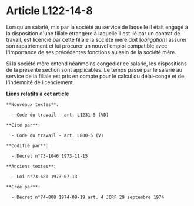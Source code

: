 # Article L122-14-8

Lorsqu'un salarié, mis par la société au service de laquelle il était engagé à la disposition d'une filiale étrangère à
laquelle il est lié par un contrat de travail, est licencié par cette filiale la société mère doit [*obligation*] assurer son
rapatriement et lui procurer un nouvel emploi compatible avec l'importance de ses précédentes fonctions au sein de la société
mère.

Si la société mère entend néanmoins congédier ce salarié, les dispositions de la présente section sont applicables. Le temps
passé par le salarié au service de la filiale est pris en compte pour le calcul du délai-congé et de l'indemnité de
licenciement.

**Liens relatifs à cet article**

	**Nouveaux textes**:

	  - Code du travail - art. L1231-5 (VD)

	**Cité par**:

	  - Code du travail - art. L800-5 (V)

	**Codifié par**:

	  - Décret n°73-1046 1973-11-15

	**Anciens textes**:

	  - Loi n°73-680 1973-07-13

	**Créé par**:

	  - Décret n°74-808 1974-09-19 art. 4 JORF 29 septembre 1974
